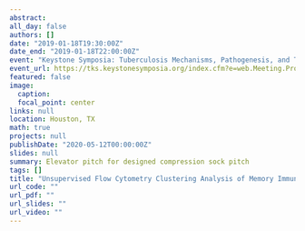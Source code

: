 ```yaml
---
abstract: 
all_day: false
authors: []
date: "2019-01-18T19:30:00Z"
date_end: "2019-01-18T22:00:00Z"
event: "Keystone Symposia: Tuberculosis Mechanisms, Pathogenesis, and Treatment"
event_url: https://tks.keystonesymposia.org/index.cfm?e=web.Meeting.Program&meetingid=1627
featured: false
image:
  caption: 
  focal_point: center
links: null
location: Houston, TX
math: true
projects: null
publishDate: "2020-05-12T00:00:00Z"
slides: null
summary: Elevator pitch for designed compression sock pitch
tags: []
title: "Unsupervised Flow Cytometry Clustering Analysis of Memory Immune Populations in Response to BCG Vaccination and Persistence in Different Mouse Models"
url_code: ""
url_pdf: ""
url_slides: ""
url_video: ""
---
```

